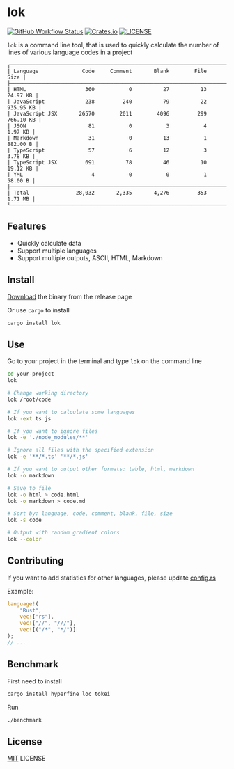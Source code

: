 

# lok

[![GitHub Workflow Status](https://img.shields.io/github/workflow/status/wyhaya/lok/Build?style=flat-square)](https://github.com/wyhaya/lok/actions)
[![Crates.io](https://img.shields.io/crates/v/lok.svg?style=flat-square)](https://crates.io/crates/lok)
[![LICENSE](https://img.shields.io/crates/l/lok.svg?style=flat-square)](https://github.com/wyhaya/lok/blob/master/LICENSE)

`lok` is a command line tool, that is used to quickly calculate the number of lines of various language codes in a project

```
┌──────────────────────────────────────────────────────────────────────────────┐
| Language              Code     Comment       Blank        File          Size |
├──────────────────────────────────────────────────────────────────────────────┤
| HTML                   360           0          27          13      24.97 KB |
| JavaScript             238         240          79          22     935.95 KB |
| JavaScript JSX       26570        2011        4096         299     766.10 KB |
| JSON                    81           0           3           4       1.97 KB |
| Markdown                31           0          13           1      882.00 B |
| TypeScript              57           6          12           3       3.78 KB |
| TypeScript JSX         691          78          46          10      19.12 KB |
| YML                      4           0           0           1       58.00 B |
├──────────────────────────────────────────────────────────────────────────────┤
| Total               28,032       2,335       4,276         353       1.71 MB |
└──────────────────────────────────────────────────────────────────────────────┘
```

## Features

* Quickly calculate data
* Support multiple languages
* Support multiple outputs, ASCII, HTML, Markdown

## Install

[Download](https://github.com/wyhaya/lok/releases) the binary from the release page

Or use `cargo` to install

```bash
cargo install lok
```

## Use

Go to your project in the terminal and type `lok` on the command line

```bash
cd your-project
lok

# Change working directory
lok /root/code
```

```bash
# If you want to calculate some languages
lok -ext ts js
```

```bash
# If you want to ignore files
lok -e './node_modules/**'

# Ignore all files with the specified extension
lok -e '**/*.ts' '**/*.js'
```

```bash
# If you want to output other formats: table, html, markdown
lok -o markdown

# Save to file
lok -o html > code.html
lok -o markdown > code.md
```

```bash
# Sort by: language, code, comment, blank, file, size
lok -s code
```    

```bash
# Output with random gradient colors
lok --color
```    

## Contributing

If you want to add statistics for other languages, please update [config.rs](./src/config.rs)

Example:

```rust
language!(
    "Rust", 
    vec!["rs"], 
    vec!["//", "///"], 
    vec![("/*", "*/")]
);
// ...
```

## Benchmark

First need to install

```bash
cargo install hyperfine loc tokei
```

Run

```bash
./benchmark
```

## License

[MIT](./LICENSE) LICENSE

